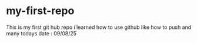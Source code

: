 # my-first-repo
This is my first git hub repo
i learned how to use github like how to push and many
todays date : 09/08/25